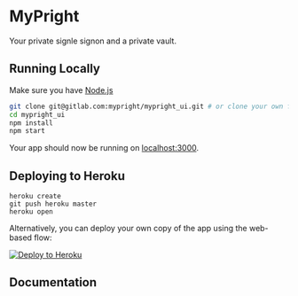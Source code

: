 # MyPright

Your private signle signon and a private vault.

## Running Locally

Make sure you have [Node.js](http://nodejs.org/)

```sh
git clone git@gitlab.com:mypright/mypright_ui.git # or clone your own fork
cd mypright_ui
npm install
npm start
```

Your app should now be running on [localhost:3000](http://localhost:5000/).

## Deploying to Heroku

```
heroku create
git push heroku master
heroku open
```

Alternatively, you can deploy your own copy of the app using the web-based flow:

[![Deploy to Heroku](https://www.herokucdn.com/deploy/button.png)](https://heroku.com/deploy?template=https://github.com/mypright/mypright_ui)

## Documentation
